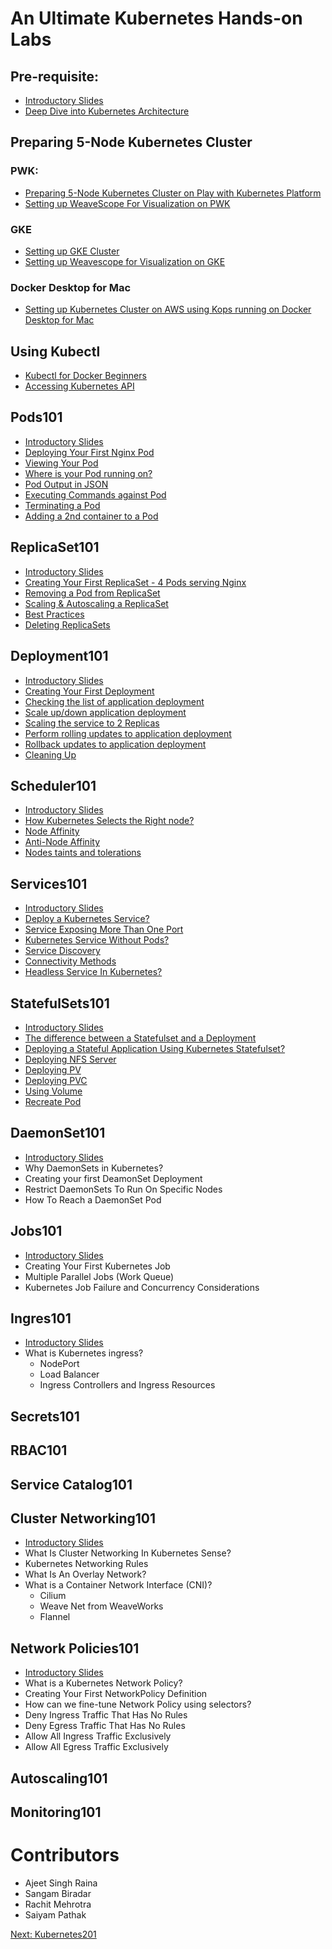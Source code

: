 # An Ultimate Kubernetes Hands-on Labs

## Pre-requisite:

- [Introductory Slides](./Kubernetes_Intro_slides-1/Kubernetes_Intro_slides-1.html) 
- [Deep Dive into Kubernetes Architecture](./Kubernetes_Architecture.html) 


## Preparing 5-Node Kubernetes Cluster

### PWK:

  - [Preparing 5-Node Kubernetes Cluster on Play with Kubernetes Platform](./kube101.html) 
  - [Setting up WeaveScope For Visualization on PWK](./weave-pwk.html) 
  
### GKE

  - [Setting up GKE Cluster](./gke-setup.html) 
  - [Setting up Weavescope for Visualization on GKE](./weave.html) 
  
### Docker Desktop for Mac

  - [Setting up Kubernetes Cluster on AWS using Kops running on Docker Desktop for Mac](./dockerdesktopformac/index.html)


## Using Kubectl 

- [Kubectl for Docker Beginners](./kubectl-for-docker.html) 
- [Accessing Kubernetes API](./api.md) 


## Pods101

 - [Introductory Slides](./Pods101_slides/Pods101.html) 
 - [Deploying Your First Nginx Pod](./pods101/deploy-your-first-nginx-pod.md) 
 - [Viewing Your Pod](./pods101/deploy-your-first-nginx-pod.md#viewing-your-pods) 
 - [Where is your Pod running on?](./pods101/deploy-your-first-nginx-pod.md#which-node-is-this-pod-running-on) 
 - [Pod Output in JSON](./pods101/deploy-your-first-nginx-pod.md#output-in-json) 
 - [Executing Commands against Pod](./pods101/deploy-your-first-nginx-pod.md#executing-commands-against-pods) 
 - [Terminating a Pod](./pods101/deploy-your-first-nginx-pod.md#deleting-the-pod) 
 - [Adding a 2nd container to a Pod](./pods101/deploy-your-first-nginx-pod.md#ading-a-2nd-container-to-a-pod) 

 

## ReplicaSet101

 - [Introductory Slides](https://collabnix.github.io/kubelabs/SlidesReplicaSet101/ReplicaSet101.html) 
 - [Creating Your First ReplicaSet - 4 Pods serving Nginx](./replicaset101/index.html#how-does-replicaset-manage-pods) 
 - [Removing a Pod from ReplicaSet](./replicaset101/index.html#removing-a-pod-from-a-replicaset) 
 - [Scaling & Autoscaling a ReplicaSet](./replicaset101/index.html#scaling-and-autoscaling-replicasets) 
 - [Best Practices](./replicaset101/index.html#best-practices) 
 - [Deleting ReplicaSets](./replicaset101/index.html#deleting-replicaset) 
 
## Deployment101
 
 - [Introductory Slides](https://collabnix.github.io/kubelabs/Deployment101_slides/Deployment101.html) 
 - [Creating Your First Deployment](./Deployment101/index.html)
 - [Checking the list of application deployment](./Deployment101/index.html#checking-the-list-of-application-deployment)
 - [Scale up/down application deployment](./Deployment101/index.html#step-2-scale-updown-application-deployment)
 - [Scaling the service to 2 Replicas](./Deployment101/index.html#scaling-the-service-to-2-replicas)
 - [Perform rolling updates to application deployment](./Deployment101/index.html#step-3-perform-rolling-updates-to-application-deployment) 
 - [Rollback updates to application deployment](./Deployment101/index.html#step-4-rollback-updates-to-application-deployment)
 - [Cleaning Up](./Deployment101/index.html#step-5-cleanup)


## Scheduler101

 - [Introductory Slides]() 
 - [How Kubernetes Selects the Right node?](./Scheduler101/index.html)
 - [Node Affinity](./Scheduler101/node_affinity.html) 
 - [Anti-Node Affinity](./Scheduler101/Anti-Node-Affinity.html) 
 - [Nodes taints and tolerations](./Scheduler101/Nodes_taints_and_tolerations.html) 
 
 

## Services101
 
  - [Introductory Slides](https://collabnix.github.io/kubelabs/Slides_Services101/Services101.html) 
  - [Deploy a Kubernetes Service?](./Services101/index.html#deploying--a-kubernetes-service)
  - [Service Exposing More Than One Port](./Services101/index.html#service-exposing-more-than-one-port)
  - [Kubernetes Service Without Pods?](./Services101/index.html#kubernetes-service-without-pods)
  - [Service Discovery](./Services101/index.html#service-discovery)
  - [Connectivity Methods](./Services101/index.html#connectivity-methods)
  - [Headless Service In Kubernetes?](./Services101/index.html#headless-service-in-kubernetes)
 
## StatefulSets101
 
 - [Introductory Slides](Pending)
 - [The difference between a Statefulset and a Deployment](./StatefulSets101/index.html#what-is-statefulset-and-how-is-it-different-from-deployment)
 - [Deploying a Stateful Application Using Kubernetes Statefulset?](./StatefulSets101/index.html#deploying-a-stateful-application-using-kubernetes-statefulset)
 - [Deploying NFS Server](./StatefulSets101#deploying-nfs-server)
 - [Deploying PV](./StatefulSets101#deploying-persistent-volume)
 - [Deploying PVC](./StatefulSets101#deploying-persistent-volume-claim)
 - [Using Volume](./StatefulSets101#using-volume)
 - [Recreate Pod](./StatefulSets101#recreate-pod)
 
 
## DaemonSet101
 
 - [Introductory Slides](Pending)
 - Why DaemonSets in Kubernetes?
 - Creating your first DeamonSet Deployment
 - Restrict DaemonSets To Run On Specific Nodes
 - How To Reach a DaemonSet Pod

## Jobs101
- [Introductory Slides](Pending)
- Creating Your First Kubernetes Job
- Multiple Parallel Jobs (Work Queue)
- Kubernetes Job Failure and Concurrency Considerations


## Ingres101
- [Introductory Slides](Pending)
- What is Kubernetes ingress?
   - NodePort
   - Load Balancer
   - Ingress Controllers and Ingress Resources
  

## Secrets101

## RBAC101

## Service Catalog101

## Cluster Networking101
- [Introductory Slides](Pending)
- What Is Cluster Networking In Kubernetes Sense?
- Kubernetes Networking Rules
- What Is An Overlay Network?
- What is a Container Network Interface (CNI)?
   - Cilium
   - Weave Net from WeaveWorks
   - Flannel

## Network Policies101
- [Introductory Slides](Pending)
- What is a Kubernetes Network Policy?
- Creating Your First NetworkPolicy Definition
- How can we fine-tune Network Policy using selectors?
- Deny Ingress Traffic That Has No Rules
- Deny Egress Traffic That Has No Rules
- Allow All Ingress Traffic Exclusively
- Allow All Egress Traffic Exclusively

## Autoscaling101

## Monitoring101

# Contributors

- Ajeet Singh Raina
- Sangam Biradar
- Rachit Mehrotra
- Saiyam Pathak

[Next:  Kubernetes201](https://github.com/collabnix/kubelabs/blob/master/201/README.md)




